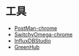 # 工具
- [PostMan-chrome](/Utils/PostMan-chrome.md)
- [SwitchyOmega-chrome](/Utils/SwitchyOmega-chrome.md)
- [InfluxDBStudio](/Utils/InfluxDBStudio.md)
- [GreenHub](/Utils/GreenHub.md)